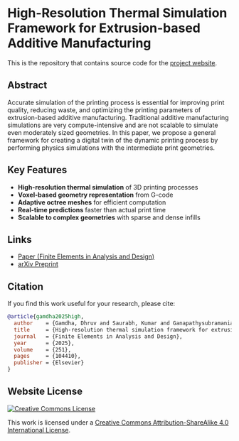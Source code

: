 # High-Resolution Thermal Simulation Framework for Extrusion-based Additive Manufacturing

This is the repository that contains source code for the [project website](https://dhruvgamdha.github.io/hires-thermal-sim.github.io/).

## Abstract

Accurate simulation of the printing process is essential for improving print quality, reducing waste, and optimizing the printing parameters of extrusion-based additive manufacturing. Traditional additive manufacturing simulations are very compute-intensive and are not scalable to simulate even moderately sized geometries. In this paper, we propose a general framework for creating a digital twin of the dynamic printing process by performing physics simulations with the intermediate print geometries.

## Key Features

- **High-resolution thermal simulation** of 3D printing processes
- **Voxel-based geometry representation** from G-code
- **Adaptive octree meshes** for efficient computation
- **Real-time predictions** faster than actual print time
- **Scalable to complex geometries** with sparse and dense infills

## Links

- [Paper (Finite Elements in Analysis and Design)](https://www.sciencedirect.com/science/article/pii/S0168874X2500099X?dgcid=author)
- [arXiv Preprint](https://arxiv.org/abs/2305.07120)

## Citation

If you find this work useful for your research, please cite:

```bibtex
@article{gamdha2025high,
  author    = {Gamdha, Dhruv and Saurabh, Kumar and Ganapathysubramanian, Baskar and Krishnamurthy, Adarsh},
  title     = {High-resolution thermal simulation framework for extrusion-based additive manufacturing of complex geometries},
  journal   = {Finite Elements in Analysis and Design},
  year      = {2025},
  volume    = {251},
  pages     = {104410},
  publisher = {Elsevier}
}
```

## Website License

[![Creative Commons License](https://i.creativecommons.org/l/by-sa/4.0/88x31.png)](http://creativecommons.org/licenses/by-sa/4.0/)

This work is licensed under a [Creative Commons Attribution-ShareAlike 4.0 International License](http://creativecommons.org/licenses/by-sa/4.0/).
